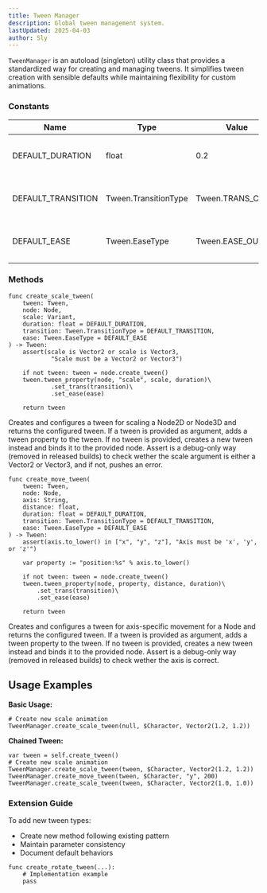 ```yaml
---
title: Tween Manager
description: Global tween management system.
lastUpdated: 2025-04-03
author: Sly
---
```

`TweenManager` is an autoload (singleton) utility class that provides a standardized way for creating and managing tweens. It simplifies tween creation with sensible defaults while maintaining flexibility for custom animations.

### Constants

| Name                  | 	Type	                | Value             | Description                           |
| ----------------------|---------------------------|-------------------|---------------------------------------|
| DEFAULT_DURATION      | 	float	                | 0.2	            | Default animation duration in seconds |
| DEFAULT_TRANSITION    | 	Tween.TransitionType    | Tween.TRANS_CUBIC	| Default transition type for animations|
| DEFAULT_EASE          | 	Tween.EaseType          | Tween.EASE_OUT	| Default easing function for animations|

### Methods
```gdscript
func create_scale_tween(
	tween: Tween,
	node: Node,
	scale: Variant,
	duration: float = DEFAULT_DURATION,
	transition: Tween.TransitionType = DEFAULT_TRANSITION,
	ease: Tween.EaseType = DEFAULT_EASE
) -> Tween:
	assert(scale is Vector2 or scale is Vector3,
			"Scale must be a Vector2 or Vector3")
	
	if not tween: tween = node.create_tween()
	tween.tween_property(node, "scale", scale, duration)\
			.set_trans(transition)\
			.set_ease(ease)
	
	return tween
```
Creates and configures a tween for scaling a Node2D or Node3D and returns the configured tween. If a tween is provided as argument, adds a tween property to the tween. If no tween is provided, creates a new tween instead and binds it to the provided node. Assert is a debug-only way (removed in released builds) to check wether the scale argument is either a Vector2 or Vector3, and if not, pushes an error.

```gdscript
func create_move_tween(
	tween: Tween,
	node: Node,
	axis: String,
	distance: float,
	duration: float = DEFAULT_DURATION,
	transition: Tween.TransitionType = DEFAULT_TRANSITION,
	ease: Tween.EaseType = DEFAULT_EASE
) -> Tween:
	assert(axis.to_lower() in ["x", "y", "z"], "Axis must be 'x', 'y', or 'z'")
	
	var property := "position:%s" % axis.to_lower()
	
	if not tween: tween = node.create_tween()
	tween.tween_property(node, property, distance, duration)\
		.set_trans(transition)\
		.set_ease(ease)
	
	return tween
```
Creates and configures a tween for axis-specific movement for a Node and returns the configured tween. If a tween is provided as argument, adds a tween property to the tween. If no tween is provided, creates a new tween instead and binds it to the provided node. Assert is a debug-only way (removed in released builds) to check wether the axis is correct.

## Usage Examples
**Basic Usage:**
```gdscript
# Create new scale animation
TweenManager.create_scale_tween(null, $Character, Vector2(1.2, 1.2))
```
**Chained Tween:**
```gdscript
var tween = self.create_tween()
# Create new scale animation
TweenManager.create_scale_tween(tween, $Character, Vector2(1.2, 1.2))
TweenManager.create_move_tween(tween, $Character, "y", 200)
TweenManager.create_scale_tween(tween, $Character, Vector2(1.0, 1.0))
```
### Extension Guide

To add new tween types:
- Create new method following existing pattern
- Maintain parameter consistency
- Document default behaviors
```gdscript
func create_rotate_tween(...):
    # Implementation example
    pass
```